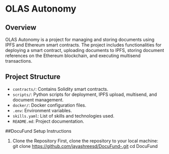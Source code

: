 # OLAS Autonomy

## Overview

OLAS Autonomy is a project for managing and storing documents using IPFS and Ethereum smart contracts. The project includes functionalities for deploying a smart contract, uploading documents to IPFS, storing document references on the Ethereum blockchain, and executing multisend transactions.

## Project Structure

- `contracts/`: Contains Solidity smart contracts.
- `scripts/`: Python scripts for deployment, IPFS upload, multisend, and document management.
- `docker/`: Docker configuration files.
- `.env`: Environment variables.
- `skills.yaml`: List of skills and technologies used.
- `README.md`: Project documentation.

##DocuFund Setup Instructions
1. Clone the Repository
First, clone the repository to your local machine:
git clone https://github.com/jayashreesd/DocuFund-.git
cd DocuFund


